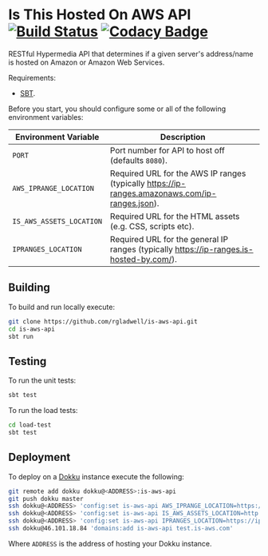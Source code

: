 # Is This Hosted On AWS API [![Build Status](https://travis-ci.org/is-aws/is-aws-api.svg?branch=master)](https://travis-ci.org/is-aws/is-aws-api) [![Codacy Badge](https://www.codacy.com/project/badge/431145a2eba44687b04d6b9ce2b1328c)](https://www.codacy.com/app/ricardo_3/is-aws-api)

RESTful Hypermedia API that determines if a given server's address/name is hosted on
Amazon or Amazon Web Services.

Requirements:

  * [SBT](http://www.scala-sbt.org/release/tutorial/Setup.html).

Before you start, you should configure some or all of the following environment
variables:

| Environment Variable     | Description
|--------------------------|-------------
| `PORT`                   | Port number for API to host off (defaults `8080`). |
| `AWS_IPRANGE_LOCATION`   | Required URL for the AWS IP ranges (typically https://ip-ranges.amazonaws.com/ip-ranges.json). |
| `IS_AWS_ASSETS_LOCATION` | Required URL for the HTML assets (e.g. CSS, scripts etc). |
| `IPRANGES_LOCATION`      | Required URL for the general IP ranges (typically https://ip-ranges.is-hosted-by.com/). |

## Building

To build and run locally execute:

``` sh
git clone https://github.com/rgladwell/is-aws-api.git
cd is-aws-api
sbt run
```

## Testing

To run the unit tests:

``` sh
sbt test
```

To run the load tests:

``` sh
cd load-test
sbt test
```

## Deployment

To deploy on a [Dokku](https://github.com/progrium/dokku) instance execute the following:

```sh
git remote add dokku dokku@<ADDRESS>:is-aws-api
git push dokku master
ssh dokku@<ADDRESS> 'config:set is-aws-api AWS_IPRANGE_LOCATION=https://ip-ranges.amazonaws.com/ip-ranges.json'
ssh dokku@<ADDRESS> 'config:set is-aws-api IS_AWS_ASSETS_LOCATION=http://is-aws-assets.divshot.io'
ssh dokku@<ADDRESS> 'config:set is-aws-api IPRANGES_LOCATION=https://ip-ranges.is-hosted-by.com/'
ssh dokku@46.101.18.84 'domains:add is-aws-api test.is-aws.com'
```

Where `ADDRESS` is the address of hosting your Dokku instance.
